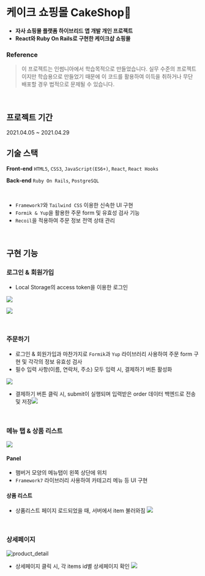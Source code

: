 # 케이크 쇼핑몰 CakeShop🍰

- **자사 쇼핑몰 플랫폼 하이브리드 앱 개발 개인 프로젝트**
- **React와 Ruby On Rails로 구현한 케이크샵 쇼핑몰**


### Reference

> 이 프로젝트는 인썸니아에서 학습목적으로 만들었습니다. 실무 수준의 프로젝트이지만 학습용으로 만들었기 때문에 이 코드를 활용하여 이득을 취하거나 무단 배포할 경우 법적으로 문제될 수 있습니다.

</br>

## 프로젝트 기간

2021.04.05 ~ 2021.04.29


## 기술 스택

**Front-end** `HTML5`, `CSS3`, `JavaScript(ES6+)`, `React`, `React Hooks`

**Back-end** `Ruby On Rails`, `PostgreSQL`

</br>

- `Framework7`와 `Tailwind CSS` 이용한 신속한 UI 구현
- `Formik & Yup`을 활용한 주문 form 및 유효성 검사 기능
- `Recoil`을 적용하여 주문 정보 전역 상태 관리

</br>

## 구현 기능

### 로그인 & 회원가입
- Local Storage의 access token을 이용한 로그인


![](https://images.velog.io/images/sodait/post/cfb80e20-f92b-4f16-90fd-a98b3e7735d6/login.gif)

![](https://images.velog.io/images/sodait/post/5ea4e4bc-9719-42bf-8d25-02d6dbd08f95/image.png)


</br>

### 주문하기
- 로그인 & 회원가입과 마찬가지로 `Formik`과 `Yup` 라이브러리 사용하여 주문 form 구현 및 각각의 정보 유효성 검사
- 필수 입력 사항(이름, 연락처, 주소) 모두 입력 시, 결제하기 버튼 활성화

![](https://images.velog.io/images/sodait/post/da78fbb0-bea2-4be5-80d7-17a4268aeccc/order_yup.jpg)


- 결제하기 버튼 클릭 시, submit이 실행되며 입력받은 order 데이터 백엔드로 전송 및 저장![](https://images.velog.io/images/sodait/post/e200abc6-5663-467c-a919-603f4e095ae9/image.png)

</br>

### 메뉴 탭 & 상품 리스트
![](https://images.velog.io/images/sodait/post/c67f7b0f-305b-421d-b03a-d30eef0174d3/product_list.gif)

#### Panel
- 햄버거 모양의 메뉴탭이 왼쪽 상단에 위치
- `Framework7` 라이브러리 사용하여 카테고리 메뉴 등 UI 구현

#### 상품 리스트
- 상품리스트 페이지 로드되었을 때, 서버에서 item 불러와짐
![](https://images.velog.io/images/sodait/post/3cf7e2e9-a3b5-4818-8a45-15dc66789cb1/image.png)

</br>

### 상세페이지

![product_detail](https://user-images.githubusercontent.com/63221633/119257863-2dd7b580-bc02-11eb-83e1-4b2d8e362eb8.gif)


- 상세페이지 클릭 시, 각 items id별 상세페이지 확인
![](https://images.velog.io/images/sodait/post/34749367-25a1-4003-b325-f584691c74aa/image.png)







